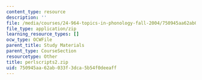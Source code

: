 ```yaml
---
content_type: resource
description: ''
file: /media/courses/24-964-topics-in-phonology-fall-2004/750945aa62ab033f3dca5b54f0deeaff_perlscripts2.zip
file_type: application/zip
learning_resource_types: []
ocw_type: OCWFile
parent_title: Study Materials
parent_type: CourseSection
resourcetype: Other
title: perlscripts2.zip
uid: 750945aa-62ab-033f-3dca-5b54f0deeaff
---
```

